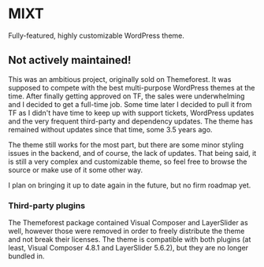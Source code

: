 # MIXT
Fully-featured, highly customizable WordPress theme.

## Not actively maintained!
This was an ambitious project, originally sold on Themeforest. It was supposed to compete with the best multi-purpose WordPress themes at the time. After finally getting approved on TF, the sales were underwhelming and I decided to get a full-time job. Some time later I decided to pull it from TF as I didn't have time to keep up with support tickets, WordPress updates and the very frequent third-party and dependency updates. The theme has remained without updates since that time, some 3.5 years ago.

The theme still works for the most part, but there are some minor styling issues in the backend, and of course, the lack of updates. That being said, it is still a very complex and customizable theme, so feel free to browse the source or make use of it some other way.

I plan on bringing it up to date again in the future, but no firm roadmap yet.

### Third-party plugins
The Themeforest package contained Visual Composer and LayerSlider as well, however those were removed in order to freely distribute the theme and not break their licenses. The theme is compatible with both plugins (at least, Visual Composer 4.8.1 and LayerSlider 5.6.2), but they are no longer bundled in.
